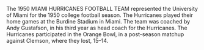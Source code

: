 The 1950 MIAMI HURRICANES FOOTBALL TEAM represented the University of Miami for the 1950 college football season. The Hurricanes played their home games at the Burdine Stadium in Miami. The team was coached by Andy Gustafson, in his third year as head coach for the Hurricanes. The Hurricanes participated in the Orange Bowl, in a post-season matchup against Clemson, where they lost, 15–14.
